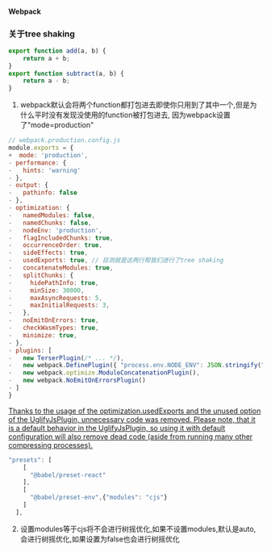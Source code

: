 #### Webpack
### 关于tree shaking
```js
export function add(a, b) {
    return a + b;
}
export function subtract(a, b) {
    return a - b;
}
```
1. webpack默认会将两个function都打包进去即使你只用到了其中一个,但是为什么平时没有发现没使用的function被打包进去, 因为webpack设置了"mode=production"  
```js
// webpack.production.config.js
module.exports = {
+  mode: 'production',
- performance: {
-   hints: 'warning'
- },
- output: {
-   pathinfo: false
- },
- optimization: {
-   namedModules: false,
-   namedChunks: false,
-   nodeEnv: 'production',
-   flagIncludedChunks: true,
-   occurrenceOrder: true,
-   sideEffects: true,
-   usedExports: true, // 目测就是这两行帮我们进行了tree shaking
-   concatenateModules: true,
-   splitChunks: {
-     hidePathInfo: true,
-     minSize: 30000,
-     maxAsyncRequests: 5,
-     maxInitialRequests: 3,
-   },
-   noEmitOnErrors: true,
-   checkWasmTypes: true,
-   minimize: true,
- },
- plugins: [
-   new TerserPlugin(/* ... */),
-   new webpack.DefinePlugin({ "process.env.NODE_ENV": JSON.stringify("production") }),
-   new webpack.optimize.ModuleConcatenationPlugin(),
-   new webpack.NoEmitOnErrorsPlugin()
- ]
}
```
[Thanks to the usage of the optimization.usedExports and the unused option of the UglifyJsPlugin, unnecessary code was removed. Please note, that it is a default behavior in the UglifyJsPlugin, so using it with default configuration will also remove dead code (aside from running many other compressing processes).](https://wanago.io/2018/08/13/webpack-4-course-part-seven-decreasing-the-bundle-size-with-tree-shaking/)

```js
"presets": [
    [
      "@babel/preset-react"
    ],
    [
      "@babel/preset-env",{"modules": "cjs"}
    ]
  ],
  ```
  2. 设置modules等于cjs将不会进行树摇优化,如果不设置modules,默认是auto,会进行树摇优化,如果设置为false也会进行树摇优化
